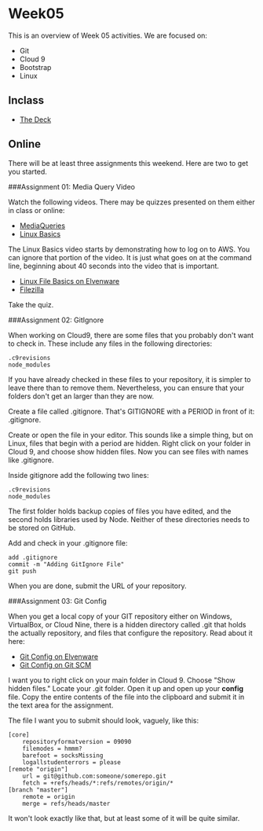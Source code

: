 Week05
======

This is an overview of Week 05 activities. We are focused on:

- Git
- Cloud 9
- Bootstrap
- Linux

Inclass
-------

- [The Deck](http://bit.ly/1icfes6)


Online
------

There will be at least three assignments this weekend. Here are two
to get you started. 

###Assignment 01: Media Query Video

Watch the following videos. There may be quizzes presented on them
either in class or online:

- [MediaQueries](http://youtu.be/xSiSUKV-GCY)
- [Linux Basics](http://youtu.be/pHIRpHDn7WQ)

The Linux Basics video starts by demonstrating how to log on to AWS.
You can ignore that portion of the video. It is just what goes on at
the command line, beginning about 40 seconds into the video that is 
important.

- [Linux File Basics on Elvenware](http://elvenware.com/charlie/os/linux/LinuxFiles.html)
- [Filezilla](http://www.elvenware.com/charlie/development/cloud/SshFtpsPutty.html#filezilla)

Take the quiz.

###Assignment 02: GitIgnore


When working on Cloud9, there are some files that you probably
don't want to check in. These include any files
in the following directories:

	.c9revisions
	node_modules

If you have already checked in these files to your repository, it is
simpler to leave there than to remove them. Nevertheless, you can
ensure that your folders don't get an larger than they are now.

Create a file called .gitignore. That's GITIGNORE with a PERIOD in front
of it: .gitignore.

Create or open the file in your editor. This sounds like a simple 
thing, but on Linux, files that begin with a period are hidden. 
Right click on your folder in Cloud 9, and choose show hidden files. 
Now you can see files with names like .gitignore. 

Inside gitignore add the following two lines:

```
.c9revisions
node_modules
```

The first folder holds backup copies of files you have edited, and
the second holds libraries used by Node. Neither of these directories
needs to be stored on GitHub.

Add and check in your .gitignore file:

```
add .gitignore
commit -m "Adding GitIgnore File"
git push
```

When you are done, submit the URL of your repository.

###Assignment 03: Git Config

When you get a local copy of your GIT repository either on Windows,
VirtualBox, or Cloud Nine, there is a hidden directory called .git
that holds the actually repository, and files that configure the
repository. Read about it here:

- [Git Config on Elvenware](http://www.elvenware.com/charlie/development/cloud/Git.html#git-config-file)
- [Git Config on Git SCM](http://git-scm.com/book/en/Getting-Started-First-Time-Git-Setup)

I want you to right click on your main folder in Cloud 9. Choose "Show
hidden files." Locate your .git folder. Open it up and open up your
**config** file. Copy the entire contents of the file into the 
clipboard and submit it in the text area for the assignment.

The file I want you to submit should look, vaguely, like this:

```
[core]
	repositoryformatversion = 09090
	filemodes = hmmm?
	barefoot = socksMissing
	logallstudenterrors = please
[remote "origin"]
	url = git@github.com:someone/somerepo.git
	fetch = +refs/heads/*:refs/remotes/origin/*
[branch "master"]
	remote = origin
	merge = refs/heads/master
```

It won't look exactly like that, but at least some of it will 
be quite similar.
